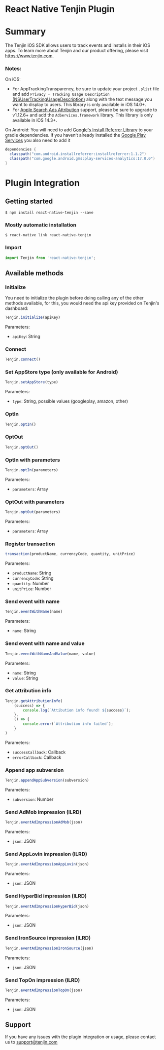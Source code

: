 # React Native Tenjin Plugin

# Summary

The Tenjin iOS SDK allows users to track events and installs in their iOS apps. To learn more about Tenjin and our product offering, please visit https://www.tenjin.com.

### Notes:

On iOS:
- For AppTrackingTransparency, be sure to update your project `.plist` file and add `Privacy - Tracking Usage Description` <a href="https://developer.apple.com/documentation/bundleresources/information_property_list/nsusertrackingusagedescription" target="_new">(NSUserTrackingUsageDescription)</a> along with the text message you want to display to users. This library is only available in iOS 14.0+.
- For <a href="https://developer.apple.com/documentation/iad/setting_up_apple_search_ads_attribution" target="_new">Apple Search Ads Attribution</a> support, please be sure to upgrade to v1.12.6+ and add the `AdServices.framework` library. This library is only available in iOS 14.3+.
  
On Android:
You will need to add [Google's Install Referrer Library](https://developer.android.com/google/play/installreferrer/library.html) to your gradle dependencies. If you haven’t already installed the [Google Play Services](https://developers.google.com/android/guides/setup) you also need to add it
```gradle
dependencies {
  classpath("com.android.installreferrer:installreferrer:1.1.2")
  classpath("com.google.android.gms:play-services-analytics:17.0.0")
}
```

# Plugin Integration

## Getting started
`$ npm install react-native-tenjin --save`

### Mostly automatic installation
`$ react-native link react-native-tenjin`

### Import
```javascript
import Tenjin from 'react-native-tenjin';
```

## Available methods

### Initialize
You need to initialize the plugin before doing calling any of the other methods available, for this, you would need the api key provided on Tenjin's dashboard:
```javascript
Tenjin.initialize(apiKey)
```
Parameters:
- `apiKey`: String

### Connect
```javascript
Tenjin.connect()
```

### Set AppStore type (only available for Android)
```javascript
Tenjin.setAppStore(type)
```
Parameters:
- `type`: String, possible values (googleplay, amazon, other)

### OptIn
```javascript
Tenjin.optIn()
```

### OptOut
```javascript
Tenjin.optOut()
```

### OptIn with parameters
```javascript
Tenjin.optIn(parameters)
```
Parameters:
- `parameters`: Array

### OptOut with parameters
```javascript
Tenjin.optOut(parameters)
```
Parameters:
- `parameters`: Array

### Register transaction
```javascript
transaction(productName, currencyCode, quantity, unitPrice)
```
Parameters:
- `productName`: String
- `currencyCode`: String
- `quantity`: Number
- `unitPrice`: Number

### Send event with name
```javascript
Tenjin.eventWithName(name)
```
Parameters:
- `name`: String

### Send event with name and value
```javascript
Tenjin.eventWithNameAndValue(name, value)
```
Parameters:
- `name`: String
- `value`: String

### Get attribution info
```javascript
Tenjin.getAttributionInfo(
    (success) => {
        console.log(`Attibution info found! ${success}`);
    },
    () => {
        console.error(`Attribution info failed`);
    }
)
```
Parameters:
- `successCallback`: Callback
- `errorCallback`: Callback

### Append app subversion
```javascript
Tenjin.appendAppSubversion(subversion)
```
Parameters:
- `subversion`: Number

### Send AdMob impression (ILRD)
```javascript
Tenjin.eventAdImpressionAdMob(json)
```
Parameters:
- `json`: JSON

### Send AppLovin impression (ILRD)
```javascript
Tenjin.eventAdImpressionAppLovin(json)
```
Parameters:
- `json`: JSON

### Send HyperBid impression (ILRD)
```javascript
Tenjin.eventAdImpressionHyperBid(json)
```
Parameters:
- `json`: JSON

### Send IronSource impression (ILRD)
```javascript
Tenjin.eventAdImpressionIronSource(json)
```
Parameters:
- `json`: JSON

### Send TopOn impression (ILRD)
```javascript
Tenjin.eventAdImpressionTopOn(json)
```
Parameters:
- `json`: JSON

## Support
If you have any issues with the plugin integration or usage, please contact us to support@tenjin.com
